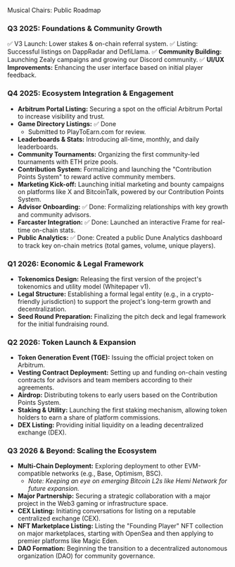 Musical Chairs: Public Roadmap

### Q3 2025: Foundations & Community Growth

✅ V3 Launch: Lower stakes & on-chain referral system.
✅ Listing: Successful listings on DappRadar and DefiLlama.
✅ **Community Building:** Launching Zealy campaigns and growing our Discord community.
✅ **UI/UX Improvements:** Enhancing the user interface based on initial player feedback.

### Q4 2025: Ecosystem Integration & Engagement

*   **Arbitrum Portal Listing:** Securing a spot on the official Arbitrum Portal to increase visibility and trust.
*   **Game Directory Listings:** ✅ Done
    *   Submitted to PlayToEarn.com for review.
*   **Leaderboards & Stats:** Introducing all-time, monthly, and daily leaderboards.
*   **Community Tournaments:** Organizing the first community-led tournaments with ETH prize pools.
*   **Contribution System:** Formalizing and launching the "Contribution Points System" to reward active community members.
*   **Marketing Kick-off:** Launching initial marketing and bounty campaigns on platforms like X and BitcoinTalk, powered by our Contribution Points System.
*   **Advisor Onboarding:** ✅ Done: Formalizing relationships with key growth and community advisors.
*   **Farcaster Integration:** ✅ Done: Launched an interactive Frame for real-time on-chain stats.
*   **Public Analytics:** ✅ Done: Created a public Dune Analytics dashboard to track key on-chain metrics (total games, volume, unique players).

### Q1 2026: Economic & Legal Framework

*   **Tokenomics Design:** Releasing the first version of the project's tokenomics and utility model (Whitepaper v1).
*   **Legal Structure:** Establishing a formal legal entity (e.g., in a crypto-friendly jurisdiction) to support the project's long-term growth and decentralization.
*   **Seed Round Preparation:** Finalizing the pitch deck and legal framework for the initial fundraising round.
 
### Q2 2026: Token Launch & Expansion

*   **Token Generation Event (TGE):** Issuing the official project token on Arbitrum.
*   **Vesting Contract Deployment:** Setting up and funding on-chain vesting contracts for advisors and team members according to their agreements.
*   **Airdrop:** Distributing tokens to early users based on the Contribution Points System.
*   **Staking & Utility:** Launching the first staking mechanism, allowing token holders to earn a share of platform commissions.
*   **DEX Listing:** Providing initial liquidity on a leading decentralized exchange (DEX).

### Q3 2026 & Beyond: Scaling the Ecosystem

*   **Multi-Chain Deployment:** Exploring deployment to other EVM-compatible networks (e.g., Base, Optimism, BSC).
    *   *Note: Keeping an eye on emerging Bitcoin L2s like Hemi Network for future expansion.*
*   **Major Partnership:** Securing a strategic collaboration with a major project in the Web3 gaming or infrastructure space.
*   **CEX Listing:** Initiating conversations for listing on a reputable centralized exchange (CEX).
*   **NFT Marketplace Listing:** Listing the "Founding Player" NFT collection on major marketplaces, starting with OpenSea and then applying to premier platforms like Magic Eden.
*   **DAO Formation:** Beginning the transition to a decentralized autonomous organization (DAO) for community governance.

